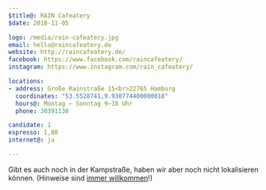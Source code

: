 ```yaml
---
$title@: RAIN Cafeatery
$date: 2018-11-05

logo: /media/rain-cafeatery.jpg
email: hello@raincafeatery.de
website: http://raincafeatery.de/
facebook: https://www.facebook.com/raincafeatery/
instagram: https://www.instagram.com/rain_cafeatery/

locations:
- address: Große Rainstraße 15<br>22765 Hamburg
  coordinates: "53.5528741,9.930774400000018"
  hours@: Montag – Sonntag 9–18 Uhr
  phone: 30391130

candidate: 1
espresso: 1,80
internet@: ja

---
```

Gibt es auch noch in der Kampstraße, haben wir aber noch nicht lokalisieren können. (Hinweise sind [immer willkommen]([url('/content/pages/contact.md')])!)